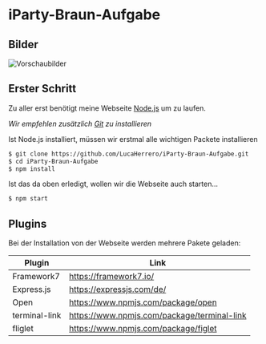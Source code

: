 # iParty-Braun-Aufgabe
## Bilder 
![Vorschaubilder](https://i.ibb.co/HHs1CKk/Main.png)

## Erster Schritt

Zu aller erst benötigt meine Webseite [Node.js](https://nodejs.org/) um zu laufen. 

*Wir empfehlen zusätzlich [Git](https://git-scm.com/) zu installieren*

Ist Node.js installiert, müssen wir erstmal alle wichtigen Packete installieren

```sh
$ git clone https://github.com/LucaHerrero/iParty-Braun-Aufgabe.git
$ cd iParty-Braun-Aufgabe
$ npm install
```

Ist das da oben erledigt, wollen wir die Webseite auch starten...

```sh
$ npm start
```

## Plugins

Bei der Installation von der Webseite werden mehrere Pakete geladen:

| Plugin | Link |
| ------ | ------ |
| Framework7 | https://framework7.io/ |
| Express.js | https://expressjs.com/de/ |
| Open | https://www.npmjs.com/package/open |
| terminal-link | https://www.npmjs.com/package/terminal-link |
| fliglet | https://www.npmjs.com/package/figlet |


